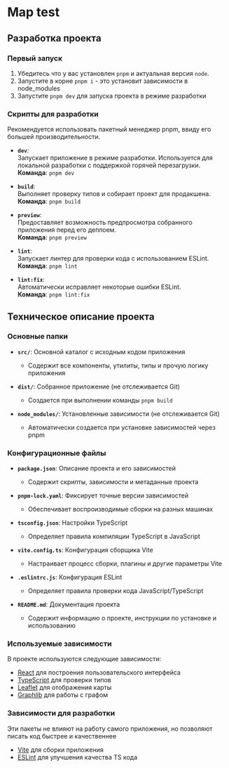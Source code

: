 # Map test

## Разработка проекта

### Первый запуск

1. Убедитесь что у вас установлен `pnpm` и актуальная версия `node`.
2. Запустите в корне `pnpm i` - это установит зависимости в node_modules
3. Запустите `pnpm dev` для запуска проекта в режиме разработки

### Скрипты для разработки

Рекомендуется использовать пакетный менеджер pnpm, ввиду его большей производительности.

- **`dev`**:  
  Запускает приложение в режиме разработки. Используется для локальной разработки с поддержкой горячей перезагрузки.  
  **Команда**: `pnpm dev`

- **`build`**:  
  Выполняет проверку типов и собирает проект для продакшена.  
  **Команда**: `pnpm build`

- **`preview`**:  
  Предоставляет возможность предпросмотра собранного приложения перед его деплоем.  
  **Команда**: `pnpm preview`

- **`lint`**:  
  Запускает линтер для проверки кода с использованием ESLint.  
  **Команда**: `pnpm lint`

- **`lint:fix`**:  
  Автоматически исправляет некоторые ошибки ESLint.  
  **Команда**: `pnpm lint:fix`

## Техническое описание проекта

### Основные папки

- **`src/`**: Основной каталог с исходным кодом приложения

  - Содержит все компоненты, утилиты, типы и прочую логику приложения

- **`dist/`**: Собранное приложение (не отслеживается Git)

  - Создается при выполнении команды `pnpm build`

- **`node_modules/`**: Установленные зависимости (не отслеживается Git)

  - Автоматически создается при установке зависимостей через pnpm

### Конфигурационные файлы

- **`package.json`**: Описание проекта и его зависимостей

  - Содержит скрипты, зависимости и метаданные проекта

- **`pnpm-lock.yaml`**: Фиксирует точные версии зависимостей

  - Обеспечивает воспроизводимые сборки на разных машинах

- **`tsconfig.json`**: Настройки TypeScript

  - Определяет правила компиляции TypeScript в JavaScript

- **`vite.config.ts`**: Конфигурация сборщика Vite

  - Настраивает процесс сборки, плагины и другие параметры Vite

- **`.eslintrc.js`**: Конфигурация ESLint

  - Определяет правила проверки кода JavaScript/TypeScript

- **`README.md`**: Документация проекта

  - Содержит информацию о проекте, инструкции по установке и использованию

### Используемые зависимости

В проекте используются следующие зависимости:

- [React](https://react.dev/) для построения пользовательского интерфейса
- [TypeScript](https://www.typescriptlang.org/) для проверки типов
- [Leaflet](https://leafletjs.com/) для отображения карты
- [Graphlib](https://github.com/dagrejs/graphlib) для работы с графом

### Зависимости для разработки

Эти пакеты не влияют на работу самого приложения, но позволяют писать код быстрее и качественнее

- [Vite](https://vite.dev/) для сборки приложения
- [ESLint](https://eslint.org/) для улучшения качества TS кода
